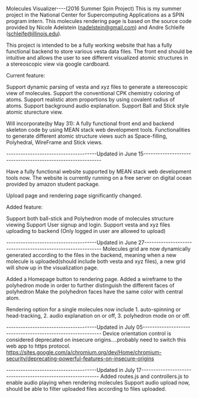 Molecules Visualizer----(2016 Summer Spin Project)
This is my summer project in the National Center for Supercomputing Applications as a SPIN program intern.
This molecules rendering page is based on the source code provided by Nicole Adelstein (nadelstein@gmail.com) and Andre Schleife (schleife@illinois.edu).

This project is intended to be a fully working website that has a fully functional backend to store various vesta data files. The front end should be intuitive and allows the user to see different visualized atomic structures in a stereoscopic view via google cardboard.

Current feature:

Support dynamic parsing of vesta and xyz files to generate a stereoscopic view of molecules.
Support the conventional CPK chemistry coloring of atoms.
Support realistic atom proportions by using covalent radius of atoms.
Support background audio explanation.
Support Ball and Stick style atomic sturecture view. 

Will incorporate(by May 31):
A fully functional front end and backend skeleton code by using MEAN stack web development tools.
Functionalities to generate different atomic structure views such as Space-filling, Polyhedral, WireFrame and Stick views.

--------------------------------------Updated in June 15------------------------------------------------------------

Have a fully functional website supported by MEAN stack web development tools now. 
The website is currently running on a free server on digital ocean provided by amazon student package. 

Upload page and rendering page significantly changed.

Added feature:

Support both ball-stick and Polyhedron mode of molecules structure viewing
Support User signup and login.
Support vesta and xyz files uploading to backend (Only logged in user are allowed to upload)

--------------------------------------Updated in June 27------------------------------------------------------------
Molecules grid are now dynamically generated according to the files in the backend, meaning when a new molecule is uploaded(should include both vesta and xyz files), a new grid will show up in the visualization page.

Added a Homepage button to rendering page.
Added a wireframe to the polyhedron mode in order to further distinguish the different faces of polyhedron
Make the polyhedron faces have the same color with central atom.

Rendering option for a single molecules now include 1. auto-spinning or head-tracking, 2. audio explanation on or off, 3. polyhedron mode on or off. 

--------------------------------------Updated in July 05------------------------------------------------------------
Device orientation control is considered deprecated on insecure origins....probably need to switch this web app to https protocol. 
https://sites.google.com/a/chromium.org/dev/Home/chromium-security/deprecating-powerful-features-on-insecure-origins

--------------------------------------Updated in July 17------------------------------------------------------------
Added routes.js and controllers.js to enable audio playing when rendering molecules
Support audio upload now, should be able to filter uploaded files according to files uploaded.
